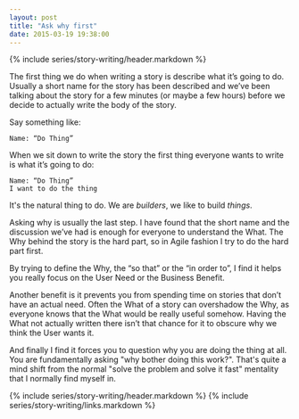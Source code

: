```yaml
---
layout: post
title: "Ask why first"
date: 2015-03-19 19:38:00
---
```


{% include series/story-writing/header.markdown %}

The first thing we do when writing a story is describe what it’s going to do.
Usually a short name for the story has been described and we’ve been talking
about the story for a few minutes (or maybe a few hours) before we decide to
actually write the body of the story.

Say something like:

    Name: “Do Thing”

When we sit down to write the story the first thing everyone wants to write is
what it’s going to do:

    Name: “Do Thing”
    I want to do the thing

It's the natural thing to do. We are *builders*, we like to build *things*.

Asking why is usually the last step. I have found that the short name and the
discussion we’ve had is enough for everyone to understand the What. The Why
behind the story is the hard part, so in Agile fashion I try to do the hard
part first.

By trying to define the Why, the “so that” or the “in order to”, I find it helps
you really focus on the User Need or the Business Benefit.

Another benefit is it prevents you from spending time on stories that don’t have
an actual need. Often the What of a story can overshadow the Why, as everyone
knows that the What would be really useful somehow. Having the What not actually
written there isn’t that chance for it to obscure why we think the User wants
it.

And finally I find it forces you to question why you are doing the thing at all.
You are fundamentally asking "why bother doing this work?". That's quite a mind
shift from the normal "solve the problem and solve it fast" mentality that I
normally find myself in.

{% include series/story-writing/header.markdown %}
{% include series/story-writing/links.markdown %}
